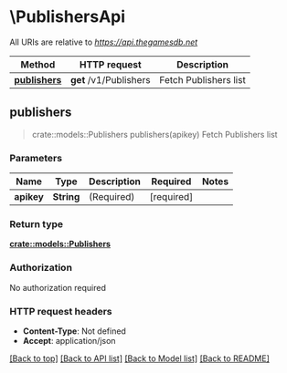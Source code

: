 # \PublishersApi

All URIs are relative to *https://api.thegamesdb.net*

Method | HTTP request | Description
------------- | ------------- | -------------
[**publishers**](PublishersApi.md#publishers) | **get** /v1/Publishers | Fetch Publishers list



## publishers

> crate::models::Publishers publishers(apikey)
Fetch Publishers list

### Parameters


Name | Type | Description  | Required | Notes
------------- | ------------- | ------------- | ------------- | -------------
**apikey** | **String** | (Required) | [required] |

### Return type

[**crate::models::Publishers**](Publishers.md)

### Authorization

No authorization required

### HTTP request headers

- **Content-Type**: Not defined
- **Accept**: application/json

[[Back to top]](#) [[Back to API list]](../README.md#documentation-for-api-endpoints) [[Back to Model list]](../README.md#documentation-for-models) [[Back to README]](../README.md)

